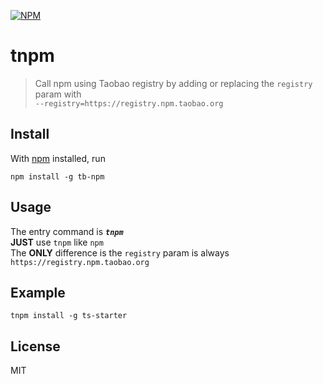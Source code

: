 [![NPM](https://nodei.co/npm/tb-npm.png?downloads=true&stars=true)](https://nodei.co/npm/tb-npm/)

# tnpm

> Call npm using Taobao registry by adding or replacing the `registry` param with  
> `--registry=https://registry.npm.taobao.org`

## Install

With [npm](https://npmjs.org/) installed, run

```batch
npm install -g tb-npm
```

## Usage

The entry command is ***`tnpm`***  
**JUST** use `tnpm` like `npm`  
The **ONLY** difference is the `registry` param is always `https://registry.npm.taobao.org`

## Example

```batch
tnpm install -g ts-starter
```

## License

MIT
